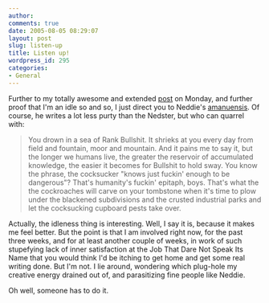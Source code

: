 ```yaml
---
author:
comments: true
date: 2005-08-05 08:29:07
layout: post
slug: listen-up
title: Listen up!
wordpress_id: 295
categories:
- General
---
```


Further to my totally awesome and extended [post](http://jeremycherfas.net/wp/archives/2005/08/03/there-is-no-such-thing-as-progress/) on Monday, and further proof that I'm an idle so and so, I just direct you to Neddie's [amanuensis](http://byneddiejingo.blogspot.com/2005/08/on-bullshit.html). Of course, he writes a lot less purty than the Nedster, but who can quarrel with:


> You drown in a sea of Rank Bullshit. It shrieks at you every day from field and fountain, moor and mountain. And it pains me to say it, but the longer we humans live, the greater the reservoir of accumulated knowledge, the easier it becomes for Bullshit to hold sway. You know the phrase, the cocksucker "knows just fuckin' enough to be dangerous"? That's humanity's fuckin' epitaph, boys. That's what the the cockroaches will carve on your tombstone when it's time to plow under the blackened subdivisions and the crusted industrial parks and let the cocksucking cupboard pests take over.

Actually, the idleness thing is interesting. Well, I say it is, because it makes me feel better. But the point is that I am involved right now, for the past three weeks, and for at least another couple of weeks, in work of such stupefying lack of inner satisfaction at the Job That Dare Not Speak Its Name that you would think I'd be itching to get home and get some real writing done. But I'm not. I lie around, wondering which plug-hole my creative energy drained out of, and parasitizing fine people like Neddie.

Oh well, someone has to do it.
